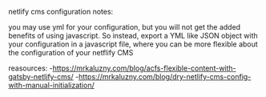 netlify cms configuration notes:

you may use yml for your configuration, but you will not get the added benefits of using javascript. So instead, export a YML like JSON object with your configuration in a javascript file, where you can be more flexible about the configuration of your netflify CMS

reasources: -https://mrkaluzny.com/blog/acfs-flexible-content-with-gatsby-netlify-cms/ -https://mrkaluzny.com/blog/dry-netlify-cms-config-with-manual-initialization/

